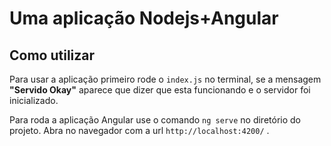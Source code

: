 # Uma aplicação Nodejs+Angular 


## Como utilizar
Para usar a aplicação primeiro rode o `index.js` no terminal, se a mensagem **"Servido Okay"** aparece que dizer que esta funcionando e o servidor foi inicializado.

Para roda a aplicação Angular use o comando `ng serve` no diretório do projeto. Abra no navegador  com a url `http://localhost:4200/` .

